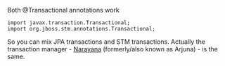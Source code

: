 
Both @Transactional annotations work

    import javax.transaction.Transactional;
    import org.jboss.stm.annotations.Transactional;

So you can mix JPA transactions and STM transactions. 
Actually the transaction manager - [Narayana](https://narayana.io/architecture/index.html) (formerly/also known as Arjuna) - is the same.

